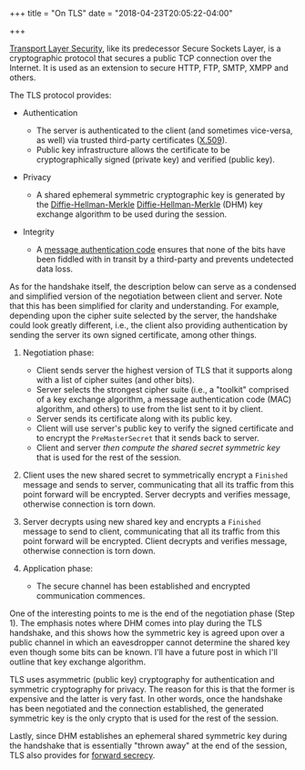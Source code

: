 +++
title = "On TLS"
date = "2018-04-23T20:05:22-04:00"

+++

[Transport Layer Security], like its predecessor Secure Sockets Layer, is a cryptographic protocol that secures a public TCP connection over the Internet.  It is used as an extension to secure HTTP, FTP, SMTP, XMPP and others.

The TLS protocol provides:

+ Authentication

	- The server is authenticated to the client (and sometimes vice-versa, as well) via trusted third-party certificates ([X.509]).
	- Public key infrastructure allows the certificate to be cryptographically signed (private key) and verified (public key).

+ Privacy

	- A shared ephemeral symmetric cryptographic key is generated by the [Diffie-Hellman-Merkle] [Diffie-Hellman-Merkle] (DHM) key exchange algorithm to be used during the session.

+ Integrity

	- A [message authentication code] ensures that none of the bits have been fiddled with in transit by a third-party and prevents undetected data loss.

As for the handshake itself, the description below can serve as a condensed and simplified version of the negotiation between client and server.  Note that this has been simplified for clarity and understanding.  For example, depending upon the cipher suite selected by the server, the handshake could look greatly different, i.e., the client also providing authentication by sending the server its own signed certificate, among other things.

1. Negotiation phase:

	+ Client sends server the highest version of TLS that it supports along with a list of cipher suites (and other bits).
	+ Server selects the strongest cipher suite (i.e., a "toolkit" comprised of a key exchange algorithm, a message authentication code (MAC) algorithm, and others) to use from the list sent to it by client.
	+ Server sends its certificate along with its public key.
	+ Client will use server's public key to verify the signed certificate and to encrypt the `PreMasterSecret` that it sends back to server.
	+ Client and server *then compute the shared secret symmetric key* that is used for the rest of the session.

2. Client uses the new shared secret to symmetrically encrypt a `Finished` message and sends to server, communicating that all its traffic from this point forward will be encrypted. Server decrypts and verifies message, otherwise connection is torn down.
3. Server decrypts using new shared key and encrypts a `Finished` message to send to client, communicating that all its traffic from this point forward will be encrypted. Client decrypts and verifies message, otherwise connection is torn down.
4. Application phase:

	+ The secure channel has been established and encrypted communication commences.

One of the interesting points to me is the end of the negotiation phase (Step 1).  The emphasis notes where DHM comes into play during the TLS handshake, and this shows how the symmetric key is agreed upon over a public channel in which an eavesdropper cannot determine the shared key even though some bits can be known.  I'll have a future post in which I'll outline that key exchange algorithm.

TLS uses asymmetric (public key) cryptography for authentication and symmetric cryptography for privacy.  The reason for this is that the former is expensive and the latter is very fast.  In other words, once the handshake has been negotiated and the connection established, the generated symmetric key is the only crypto that is used for the rest of the session.

Lastly, since DHM establishes an ephemeral shared symmetric key during the handshake that is essentially "thrown away" at the end of the session, TLS also provides for [forward secrecy].

[Transport Layer Security]: https://en.wikipedia.org/wiki/Transport_Layer_Security
[X.509]: https://en.wikipedia.org/wiki/X.509
[Diffie-Hellman-Merkle]: https://en.wikipedia.org/wiki/Diffie%E2%80%93Hellman_key_exchange
[message authentication code]: https://en.wikipedia.org/wiki/Message_authentication_code
[a future post]: /2018/04/27/on-diffie-hellman-merkle/
[forward secrecy]: https://en.wikipedia.org/wiki/Forward_secrecy

